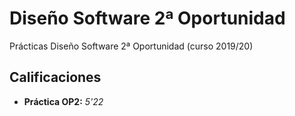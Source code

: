 # Diseño Software 2ª Oportunidad

Prácticas Diseño Software 2ª Oportunidad (curso 2019/20)

## Calificaciones

- **Práctica OP2:** *5'22*
